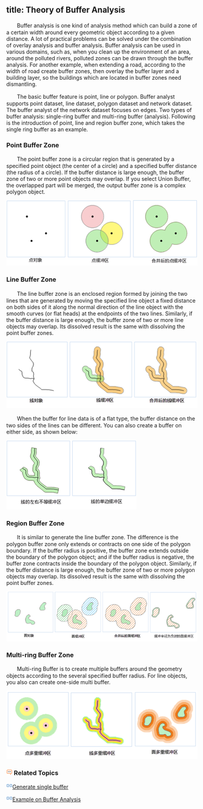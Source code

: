 title: Theory of Buffer Analysis
---

　　Buffer analysis is one kind of analysis method which can build a zone of a certain width around every geometric object according to a given distance. A lot of practical problems can be solved under the combination of overlay analysis and buffer analysis. Buffer analysis can be used in various domains, such as, when you clean up the environment of an area, around the polluted rivers, polluted zones can be drawn through the buffer analysis. For another example, when extending a road, according to the width of road create buffer zones, then overlay the buffer layer and a building layer, so the buildings which are located in buffer zones need dismantling.

　　The basic buffer feature is point, line or polygon. Buffer analyst supports point dataset, line dataset, polygon dataset and network dataset. The buffer analyst of the network dataset focuses on edges. Two types of buffer analysis: single-ring buffer and multi-ring buffer (analysis). Following is the introduction of point, line and region buffer zone, which takes the single ring buffer as an example.



### Point Buffer Zone 

　　The point buffer zone is a circular region that is generated by a specified point object (the center of a circle) and a specified buffer distance (the radius of a circle). If the buffer distance is large enough, the buffer zone of two or more point objects may overlap. If you select Union Buffer, the overlapped part will be merged, the output buffer zone is a complex polygon object.



   ![](img/Buffer1.png)


### Line Buffer Zone 

　　The line buffer zone is an enclosed region formed by joining the two lines that are generated by moving the specified line object a fixed distance on both sides of it along the normal direction of the line object with the smooth curves (or flat heads) at the endpoints of the two lines. Similarly, if the buffer distance is large enough, the buffer zone of two or more line objects may overlap. Its dissolved result is the same with dissolving the point buffer zones.



  ![](img/Buffer2.png)


　　When the buffer for line data is of a flat type, the buffer distance on the two sides of the lines can be different. You can also create a buffer on either side, as shown below:

   ![](img/Buffer3.png)


### Region Buffer Zone 

　　It is similar to generate the line buffer zone. The difference is the polygon buffer zone only extends or contracts on one side of the polygon boundary. If the buffer radius is positive, the buffer zone extends outside the boundary of the polygon object; and if the buffer radius is negative, the buffer zone contracts inside the boundary of the polygon object. Similarly, if the buffer distance is large enough, the buffer zone of two or more polygon objects may overlap. Its dissolved result is the same with dissolving the point buffer zones.


  ![](img/Buffer4.png)


### Multi-ring Buffer Zone

　　Multi-ring Buffer is to create multiple buffers around the geometry objects according to the several specified buffer radius. For line objects, you also can create one-side multi buffer.



   ![](img/Buffer5.png)


### ![](img/seealso.png) Related Topics

![](img/smalltitle.png)[Generate single buffer](SingleBuffer.html)

![](img/smalltitle.png)[Example on Buffer Analysis](BufferAnalyst_Example.html)
